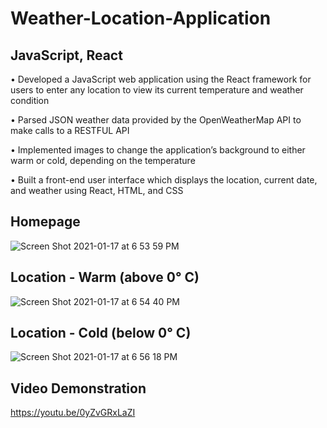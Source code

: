 # Weather-Location-Application

## JavaScript, React

• Developed a JavaScript web application using the React framework for users to enter any location to view its current temperature and weather condition

• Parsed JSON weather data provided by the OpenWeatherMap API to make calls to a RESTFUL API

• Implemented images to change the application’s background to either warm or cold, depending on the temperature 

• Built a front-end user interface which displays the location, current date, and weather using React, HTML, and CSS

## Homepage
![Screen Shot 2021-01-17 at 6 53 59 PM](https://user-images.githubusercontent.com/67882898/104859804-be6d5480-58f5-11eb-9b1f-4705bbd22366.png)

## Location - Warm (above 0° C)
![Screen Shot 2021-01-17 at 6 54 40 PM](https://user-images.githubusercontent.com/67882898/104859843-f6749780-58f5-11eb-9757-b0973cae65d2.png)

## Location - Cold (below 0° C)
![Screen Shot 2021-01-17 at 6 56 18 PM](https://user-images.githubusercontent.com/67882898/104859886-43f10480-58f6-11eb-99a2-c23acaed67c0.png)

## Video Demonstration
https://youtu.be/0yZvGRxLaZI 

